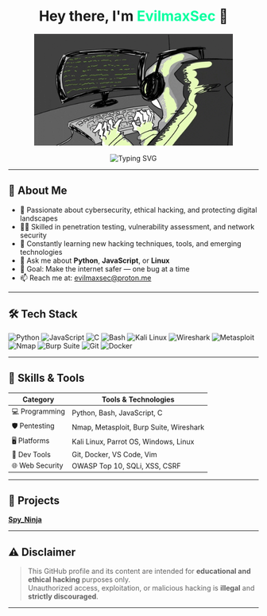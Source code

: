 <h1 align="center">Hey there, I'm <span style="color:#00ff9f">EvilmaxSec</span> 👋</h1>

<p align="center">
  <img src="coding-vibe.gif" alt="coding GIF" width="400" />
</p>

<p align="center">
  <img src="https://readme-typing-svg.herokuapp.com?font=Fira+Code&duration=3000&pause=1000&color=00FF9F&center=true&vCenter=true&width=435&lines=Ethical+Hacker+%F0%9F%94%91;Cybersecurity+Enthusiast+%F0%9F%92%BB;Tech+Explorer+%F0%9F%9A%80;Coder+by+Day+%F0%9F%95%B5%EF%B8%8F;Pentester+by+Night+%F0%9F%94%AB" alt="Typing SVG" />
</p>

---

## 🧠 About Me

- 🔐 Passionate about cybersecurity, ethical hacking, and protecting digital landscapes  
- 🕵️‍♂️ Skilled in penetration testing, vulnerability assessment, and network security  
- 🌱 Constantly learning new hacking techniques, tools, and emerging technologies  
- 💬 Ask me about **Python**, **JavaScript**, or **Linux**  
- 🎯 Goal: Make the internet safer — one bug at a time  
- 📫 Reach me at: [evilmaxsec@proton.me](mailto:evilmaxsec@proton.me)

---

## 🛠️ Tech Stack

<p>
  <img alt="Python" src="https://img.shields.io/badge/-Python-333333?style=flat-square&logo=python" />
  <img alt="JavaScript" src="https://img.shields.io/badge/-JavaScript-333333?style=flat-square&logo=javascript" />
  <img alt="C" src="https://img.shields.io/badge/-C-333333?style=flat-square&logo=c" />
  <img alt="Bash" src="https://img.shields.io/badge/-Bash-333333?style=flat-square&logo=gnu-bash" />
  <img alt="Kali Linux" src="https://img.shields.io/badge/-Kali_Linux-333333?style=flat-square&logo=kalilinux" />
  <img alt="Wireshark" src="https://img.shields.io/badge/-Wireshark-333333?style=flat-square&logo=wireshark" />
  <img alt="Metasploit" src="https://img.shields.io/badge/-Metasploit-333333?style=flat-square&logo=metasploit" />
  <img alt="Nmap" src="https://img.shields.io/badge/-Nmap-333333?style=flat-square&logo=nmap" />
  <img alt="Burp Suite" src="https://img.shields.io/badge/-Burp_Suite-333333?style=flat-square&logo=portainer" />
  <img alt="Git" src="https://img.shields.io/badge/-Git-333333?style=flat-square&logo=git" />
  <img alt="Docker" src="https://img.shields.io/badge/-Docker-333333?style=flat-square&logo=docker" />
</p>

---

## 🧰 Skills & Tools

| Category          | Tools & Technologies                      |
|------------------|-------------------------------------------|
| 💻 Programming    | Python, Bash, JavaScript, C               |
| 🛡️ Pentesting     | Nmap, Metasploit, Burp Suite, Wireshark   |
| 🖥️ Platforms      | Kali Linux, Parrot OS, Windows, Linux     |
| 🔧 Dev Tools      | Git, Docker, VS Code, Vim                 |
| 🌐 Web Security   | OWASP Top 10, SQLi, XSS, CSRF             |

---

## 🚀 Projects
**[Spy_Ninja](https://github.com/EvilmaxSec/Spy_Ninja)**

---

## ⚠️ Disclaimer

> This GitHub profile and its content are intended for **educational and ethical hacking** purposes only.  
> Unauthorized access, exploitation, or malicious hacking is **illegal** and **strictly discouraged**.

---

